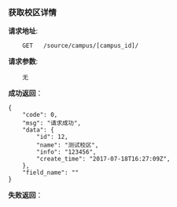 ### 获取校区详情


**请求地址**:
```
    GET   /source/campus/[campus_id]/
```

**请求参数**:
```
    无
```

**成功返回**：
```
{
    "code": 0,
    "msg": "请求成功",
    "data": {
        "id": 12,
        "name": "测试校区",
        "info": "123456",
        "create_time": "2017-07-18T16:27:09Z",
    },
    "field_name": ""
}
```

**失败返回**：
```

```